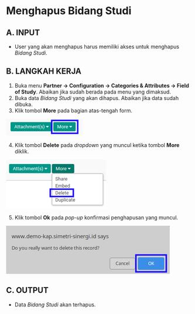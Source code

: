 # Menghapus Bidang Studi

## A. INPUT

* User yang akan menghapus harus memiliki akses untuk menghapus *Bidang Studi*.

## B. LANGKAH KERJA

1. Buka menu **Partner -> Configuration -> Categories & Attributes -> Field of Study**. Abaikan jika sudah berada pada menu yang dimaksud.
2. Buka data *Bidang Studi* yang akan dihapus. Abaikan jika data sudah dibuka.
3. Klik tombol **More** pada bagian atas-tengah form.

![](../../../img/bidang-studi/tombol-more.png)

4. Klik tombol **Delete** pada *dropdown* yang muncul ketika tombol **More** diklik.

![](../../../img/bidang-studi/tombol-more-delete.png)

5. Klik tombol **Ok** pada *pop-up* konfirmasi penghapusan yang muncul.

![](../../../img/bidang-studi/pop-up-konfirmasi-delete.png)

## C. OUTPUT

* Data *Bidang Studi* akan terhapus.
